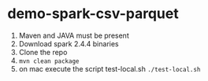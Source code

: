 # demo-spark-csv-parquet

1. Maven and JAVA must be present
2. Download spark 2.4.4 binaries
3. Clone the repo
4. `mvn clean package`
5. on mac execute the script test-local.sh `./test-local.sh`
